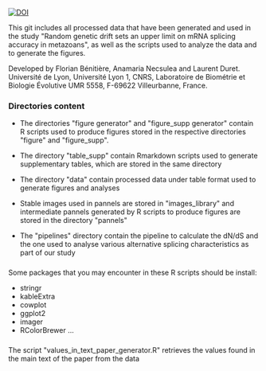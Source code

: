 <a href="https://zenodo.org/badge/latestdoi/575819362"><img src="https://zenodo.org/badge/575819362.svg" alt="DOI"></a>

This git includes all processed data that have been generated and used in the study "Random genetic drift sets an upper limit on mRNA splicing accuracy in metazoans", as well as the scripts used to analyze the data and to generate the figures.

Developed by Florian Bénitière, Anamaria Necsulea and Laurent Duret.
Université de Lyon, Université Lyon 1, CNRS, Laboratoire de Biométrie et Biologie Évolutive UMR 5558, F-69622 Villeurbanne, France.


### Directories content ###

- The directories "figure generator" and "figure_supp generator" contain R scripts used to produce figures stored in the respective directories "figure" and "figure_supp".

- The directory "table_supp" contain Rmarkdown scripts used to generate supplementary tables, which are stored in the same directory

- The directory "data" contain processed data under table format used to generate figures and analyses

- Stable images used in pannels are stored in "images_library" and intermediate pannels generated by R scripts to produce figures are stored in the directory "pannels"

- The "pipelines" directory contain the pipeline to calculate the dN/dS and the one used to analyse various alternative splicing characteristics as part of our study


###
Some packages that you may encounter in these R scripts should be install:
- stringr
- kableExtra
- cowplot
- ggplot2
- imager
- RColorBrewer
...


###
The script "values_in_text_paper_generator.R" retrieves the values found in the main text of the paper from the data
